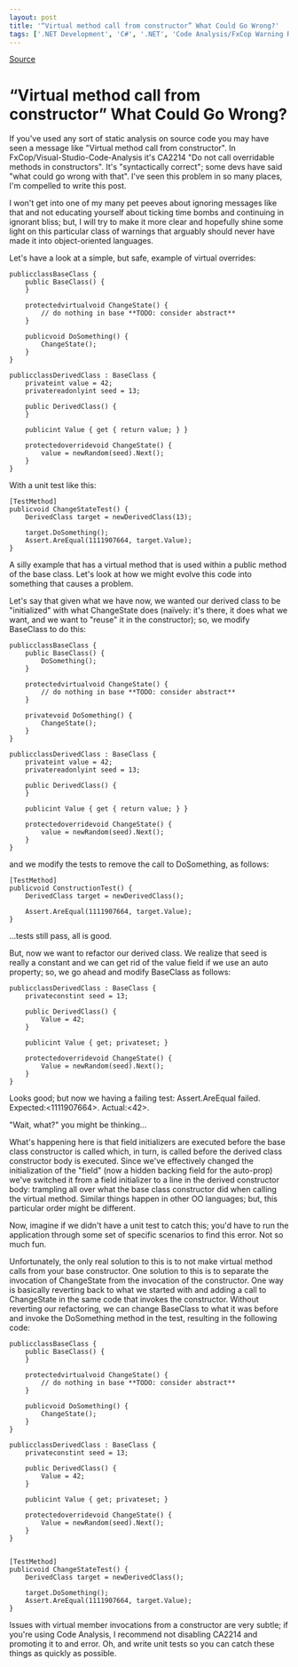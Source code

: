```yaml
---
layout: post
title: '“Virtual method call from constructor” What Could Go Wrong?'
tags: ['.NET Development', 'C#', '.NET', 'Code Analysis/FxCop Warning Resolutions', 'DevCenterPost', 'Software Development', 'Software Development Guidance', 'Visual Studio', 'msmvps']
---
```

[Source](http://blogs.msmvps.com/peterritchie/2012/04/25/virtual-method-call-from-constructor-what-could-go-wrong/ "Permalink to “Virtual method call from constructor” What Could Go Wrong?")

# “Virtual method call from constructor” What Could Go Wrong?

If you've used any sort of static analysis on source code you may have seen a message like "Virtual method call from constructor". In FxCop/Visual-Studio-Code-Analysis it's CA2214 "Do not call overridable methods in constructors". It's "syntactically correct"; some devs have said "what could go wrong with that". I've seen this problem in so many places, I'm compelled to write this post.

I won't get into one of my many pet peeves about ignoring messages like that and not educating yourself about ticking time bombs and continuing in ignorant bliss; but, I will try to make it more clear and hopefully shine some light on this particular class of warnings that arguably should never have made it into object-oriented languages.

Let's have a look at a simple, but safe, example of virtual overrides:
    
    
    publicclassBaseClass {
    	public BaseClass() {
    	}
     
    	protectedvirtualvoid ChangeState() {
    		// do nothing in base **TODO: consider abstract**
    	}
     
    	publicvoid DoSomething() {
    		ChangeState();
    	}
    }
     
    publicclassDerivedClass : BaseClass {
    	privateint value = 42;
    	privatereadonlyint seed = 13;
     
    	public DerivedClass() {
    	}
     
    	publicint Value { get { return value; } }
     
    	protectedoverridevoid ChangeState() {
    		value = newRandom(seed).Next();
    	}
    }
    

With a unit test like this:
    
    
    [TestMethod]
    publicvoid ChangeStateTest() {
    	DerivedClass target = newDerivedClass(13);
     
    	target.DoSomething();
    	Assert.AreEqual(1111907664, target.Value);
    }
    

A silly example that has a virtual method that is used within a public method of the base class. Let's look at how we might evolve this code into something that causes a problem.

Let's say that given what we have now, we wanted our derived class to be "initialized" with what ChangeState does (naïvely: it's there, it does what we want, and we want to "reuse" it in the constructor); so, we modify BaseClass to do this:
    
    
    publicclassBaseClass {
    	public BaseClass() {
    		DoSomething();
    	}
     
    	protectedvirtualvoid ChangeState() {
    		// do nothing in base **TODO: consider abstract**
    	}
     
    	privatevoid DoSomething() {
    		ChangeState();
    	}
    }
     
    publicclassDerivedClass : BaseClass {
    	privateint value = 42;
    	privatereadonlyint seed = 13;
     
    	public DerivedClass() {
    	}
     
    	publicint Value { get { return value; } }
     
    	protectedoverridevoid ChangeState() {
    		value = newRandom(seed).Next();
    	}
    }

and we modify the tests to remove the call to DoSomething, as follows:
    
    
    [TestMethod]
    publicvoid ConstructionTest() {
    	DerivedClass target = newDerivedClass();
     
    	Assert.AreEqual(1111907664, target.Value);
    }
    

…tests still pass, all is good.

But, now we want to refactor our derived class. We realize that seed is really a constant and we can get rid of the value field if we use an auto property; so, we go ahead and modify BaseClass as follows:
    
    
    publicclassDerivedClass : BaseClass {
    	privateconstint seed = 13;
     
    	public DerivedClass() {
    		Value = 42;
    	}
     
    	publicint Value { get; privateset; }
     
    	protectedoverridevoid ChangeState() {
    		Value = newRandom(seed).Next();
    	}
    }

Looks good; but now we having a failing test: Assert.AreEqual failed. Expected:<1111907664>. Actual:<42>.

"Wait, what?" you might be thinking…

What's happening here is that field initializers are executed before the base class constructor is called which, in turn, is called before the derived class constructor body is executed. Since we've effectively changed the initialization of the "field" (now a hidden backing field for the auto-prop) we've switched it from a field initializer to a line in the derived constructor body: trampling all over what the base class constructor did when calling the virtual method. Similar things happen in other OO languages; but, this particular order might be different.

Now, imagine if we didn't have a unit test to catch this; you'd have to run the application through some set of specific scenarios to find this error. Not so much fun.

Unfortunately, the only real solution to this is to not make virtual method calls from your base constructor. One solution to this is to separate the invocation of ChangeState from the invocation of the constructor. One way is basically reverting back to what we started with and adding a call to ChangeState in the same code that invokes the constructor. Without reverting our refactoring, we can change BaseClass to what it was before and invoke the DoSomething method in the test, resulting in the following code:
    
    
    publicclassBaseClass {
    	public BaseClass() {
    	}
     
    	protectedvirtualvoid ChangeState() {
    		// do nothing in base **TODO: consider abstract**
    	}
     
    	publicvoid DoSomething() {
    		ChangeState();
    	}
    }
     
    publicclassDerivedClass : BaseClass {
    	privateconstint seed = 13;
     
    	public DerivedClass() {
    		Value = 42;
    	}
     
    	publicint Value { get; privateset; }
     
    	protectedoverridevoid ChangeState() {
    		Value = newRandom(seed).Next();
    	}
    }
    
    
    [TestMethod]
    publicvoid ChangeStateTest() {
    	DerivedClass target = newDerivedClass();
     
    	target.DoSomething();
    	Assert.AreEqual(1111907664, target.Value);
    }

Issues with virtual member invocations from a constructor are very subtle; if you're using Code Analysis, I recommend not disabling CA2214 and promoting it to and error. Oh, and write unit tests so you can catch these things as quickly as possible.


